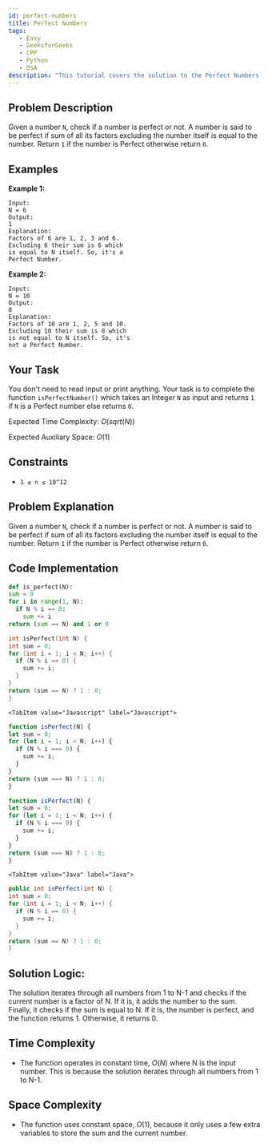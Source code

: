 ```yaml
---
id: perfect-numbers
title: Perfect Numbers
tags:
   - Easy
   - GeeksforGeeks
   - CPP
   - Python
   - DSA
description: "This tutorial covers the solution to the Perfect Numbers problem from the GeeksforGeeks."
---
```


## Problem Description

Given a number `N`, check if a number is perfect or not. A number is said to be perfect if sum of all its factors excluding the number itself is equal to the number. Return `1` if the number is Perfect otherwise return `0`.

## Examples

**Example 1:**

```
Input:
N = 6
Output:
1 
Explanation:
Factors of 6 are 1, 2, 3 and 6.
Excluding 6 their sum is 6 which
is equal to N itself. So, it's a
Perfect Number.
```

**Example 2:**

```
Input:
N = 10
Output:
0
Explanation:
Factors of 10 are 1, 2, 5 and 10.
Excluding 10 their sum is 8 which
is not equal to N itself. So, it's
not a Perfect Number.
```


## Your Task

You don't need to read input or print anything. Your task is to complete the function `isPerfectNumber()` which takes an Integer `N` as input and returns `1` if `N` is a Perfect number else returns `0`.

Expected Time Complexity: $O(sqrt(N))$

Expected Auxiliary Space: $O(1)$

## Constraints

- `1 ≤ n ≤ 10^12`

## Problem Explanation
Given a number `N`, check if a number is perfect or not. A number is said to be perfect if sum of all its factors excluding the number itself is equal to the number. Return `1` if the number is Perfect otherwise return `0`.


## Code Implementation

<Tabs>
  <TabItem value="Python" label="Python" default>
  <SolutionAuthor name="@Ishitamukherjee2004"/>

  ```python
 def is_perfect(N):
  sum = 0
  for i in range(1, N):
    if N % i == 0:
      sum += i
  return (sum == N) and 1 or 0

  ```

  </TabItem>
  <TabItem value="C++" label="C++">
  <SolutionAuthor name="@Ishitamukherjee2004"/>

  ```cpp
 int isPerfect(int N) {
  int sum = 0;
  for (int i = 1; i < N; i++) {
    if (N % i == 0) {
      sum += i;
    }
  }
  return (sum == N) ? 1 : 0;
}

  ```

  </TabItem>

    <TabItem value="Javascript" label="Javascript">
  <SolutionAuthor name="@Ishitamukherjee2004"/>

  ```javascript
function isPerfect(N) {
  let sum = 0;
  for (let i = 1; i < N; i++) {
    if (N % i === 0) {
      sum += i;
    }
  }
  return (sum === N) ? 1 : 0;
}

  ```

  </TabItem>
    <TabItem value="Typescript" label="Typescript">
  <SolutionAuthor name="@Ishitamukherjee2004"/>

  ```typescript
function isPerfect(N) {
  let sum = 0;
  for (let i = 1; i < N; i++) {
    if (N % i === 0) {
      sum += i;
    }
  }
  return (sum === N) ? 1 : 0;
}

  ```

  </TabItem>


    <TabItem value="Java" label="Java">
  <SolutionAuthor name="@Ishitamukherjee2004"/>

  ```java
public int isPerfect(int N) {
  int sum = 0;
  for (int i = 1; i < N; i++) {
    if (N % i == 0) {
      sum += i;
    }
  }
  return (sum == N) ? 1 : 0;
}

  ```

  </TabItem>
</Tabs>

## Solution Logic:
The solution iterates through all numbers from 1 to N-1 and checks if the current number is a factor of N. If it is, it adds the number to the sum. Finally, it checks if the sum is equal to N. If it is, the number is perfect, and the function returns 1. Otherwise, it returns 0.


## Time Complexity

- The function operates in constant time, $O(N)$ where N is the input number. This is because the solution iterates through all numbers from 1 to N-1.

## Space Complexity

- The function uses constant space, $O(1)$, because it only uses a few extra variables to store the sum and the current number.

